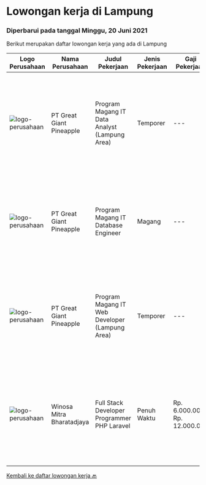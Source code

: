 
  # Lowongan kerja di Lampung

  ### Diperbarui pada tanggal Minggu, 20 Juni 2021

  Berikut merupakan daftar lowongan kerja yang ada di Lampung

  |Logo Perusahaan | Nama Perusahaan | Judul Pekerjaan | Jenis Pekerjaan | Gaji Pekerjaan | Lokasi | Deskripsi | Tanggal diunggah | Pranala |
  | -------------- | --------------- | --------------- | --------- | --------- | -------------- | ------- | ----------- | ----------- |
  |![logo-perusahaan](https://image-service-cdn.seek.com.au/fa10d5eab972dbf0d65f5798aa4ea213f3543394/ee4dce1061f3f616224767ad58cb2fc751b8d2dc)|PT Great Giant Pineapple|Program Magang IT Data Analyst (Lampung Area)|Temporer|---|Lampung|Managing master data, including creation, updates, and deletion. Managing users and user roles. Provide quality assurance of imported data. Processing...|Rabu, 16 Juni 2021|https://www.jobstreet.co.id/id/job/program-magang-it-data-analyst-lampung-area-3557578?token=0~fcaff314-d68b-430d-aebd-3cc9d45da788&sectionRank=1&jobId=jobstreet-id-job-3557578|
|![logo-perusahaan](https://image-service-cdn.seek.com.au/fa10d5eab972dbf0d65f5798aa4ea213f3543394/ee4dce1061f3f616224767ad58cb2fc751b8d2dc)|PT Great Giant Pineapple|Program Magang IT Database Engineer|Magang|---|Lampung|Requirement: Knowledgeable in SQL Server Analysis, SQL Server Integration, SQL Server Reporting, and SQL Server Configuration Knowledgeable with SAP...|Kamis, 17 Juni 2021|https://www.jobstreet.co.id/id/job/program-magang-it-database-engineer-3558839?token=0~fcaff314-d68b-430d-aebd-3cc9d45da788&sectionRank=2&jobId=jobstreet-id-job-3558839|
|![logo-perusahaan](https://image-service-cdn.seek.com.au/fa10d5eab972dbf0d65f5798aa4ea213f3543394/ee4dce1061f3f616224767ad58cb2fc751b8d2dc)|PT Great Giant Pineapple|Program Magang IT Web Developer (Lampung Area)|Temporer|---|Lampung|Design, develop and maintain the Web Page of the platform. Developing the product, modification as required, and design database if needed for...|Rabu, 16 Juni 2021|https://www.jobstreet.co.id/id/job/program-magang-it-web-developer-lampung-area-3557580?token=0~fcaff314-d68b-430d-aebd-3cc9d45da788&sectionRank=3&jobId=jobstreet-id-job-3557580|
|![logo-perusahaan](https://image-service-cdn.seek.com.au/cd823704551af28e73a2059691a6e200c86b8a5f/ee4dce1061f3f616224767ad58cb2fc751b8d2dc)|Winosa Mitra Bharatadjaya|Full Stack Developer Programmer PHP Laravel|Penuh Waktu|Rp. 6.000.000-Rp. 12.000.000|Lampung|Winosa Mitra is a young and fast growing Business consultancy and software development company based in Bandar Lampung. We are expanding and are...|Senin, 07 Juni 2021|https://www.jobstreet.co.id/id/job/full-stack-developer-programmer-php-laravel-3536187?token=0~fcaff314-d68b-430d-aebd-3cc9d45da788&sectionRank=4&jobId=jobstreet-id-job-3536187|


  [Kembali ke daftar lowongan kerja 🔙](../README.md#daftar-lowongan-kerja)
  